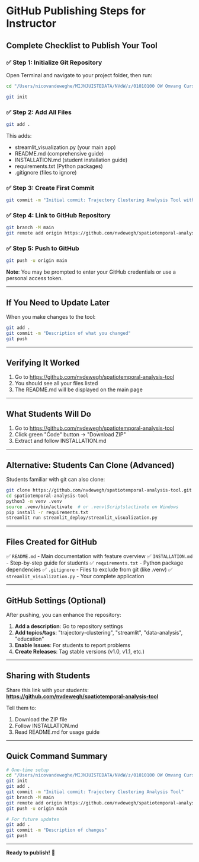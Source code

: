 # GitHub Publishing Steps for Instructor

## Complete Checklist to Publish Your Tool

### ✅ Step 1: Initialize Git Repository

Open Terminal and navigate to your project folder, then run:

```bash
cd "/Users/nicovandeweghe/MIJNJUISTEDATA/NVdW/z/01010100 OW Omvang Cursussen(titularis)/1Lop/(VanAJ2021)SpatiotemporalAnalysisAndModelling(Code C004177)/TennisprojecT/tennis_infer_rf"

git init
```

### ✅ Step 2: Add All Files

```bash
git add .
```

This adds:
- streamlit_visualization.py (your main app)
- README.md (comprehensive guide)
- INSTALLATION.md (student installation guide)
- requirements.txt (Python packages)
- .gitignore (files to ignore)

### ✅ Step 3: Create First Commit

```bash
git commit -m "Initial commit: Trajectory Clustering Analysis Tool with all 7 steps"
```

### ✅ Step 4: Link to GitHub Repository

```bash
git branch -M main
git remote add origin https://github.com/nvdewegh/spatiotemporal-analysis-tool.git
```

### ✅ Step 5: Push to GitHub

```bash
git push -u origin main
```

**Note**: You may be prompted to enter your GitHub credentials or use a personal access token.

---

## If You Need to Update Later

When you make changes to the tool:

```bash
git add .
git commit -m "Description of what you changed"
git push
```

---

## Verifying It Worked

1. Go to https://github.com/nvdewegh/spatiotemporal-analysis-tool
2. You should see all your files listed
3. The README.md will be displayed on the main page

---

## What Students Will Do

1. Go to https://github.com/nvdewegh/spatiotemporal-analysis-tool
2. Click green "Code" button → "Download ZIP"
3. Extract and follow INSTALLATION.md

---

## Alternative: Students Can Clone (Advanced)

Students familiar with git can also clone:

```bash
git clone https://github.com/nvdewegh/spatiotemporal-analysis-tool.git
cd spatiotemporal-analysis-tool
python3 -m venv .venv
source .venv/bin/activate  # or .venv\Scripts\activate on Windows
pip install -r requirements.txt
streamlit run streamlit_deploy/streamlit_visualization.py
```

---

## Files Created for GitHub

✅ `README.md` - Main documentation with feature overview
✅ `INSTALLATION.md` - Step-by-step guide for students
✅ `requirements.txt` - Python package dependencies
✅ `.gitignore` - Files to exclude from git (like .venv)
✅ `streamlit_visualization.py` - Your complete application

---

## GitHub Settings (Optional)

After pushing, you can enhance the repository:

1. **Add a description**: Go to repository settings
2. **Add topics/tags**: "trajectory-clustering", "streamlit", "data-analysis", "education"
3. **Enable Issues**: For students to report problems
4. **Create Releases**: Tag stable versions (v1.0, v1.1, etc.)

---

## Sharing with Students

Share this link with your students:
**https://github.com/nvdewegh/spatiotemporal-analysis-tool**

Tell them to:
1. Download the ZIP file
2. Follow INSTALLATION.md
3. Read README.md for usage guide

---

## Quick Command Summary

```bash
# One-time setup
cd "/Users/nicovandeweghe/MIJNJUISTEDATA/NVdW/z/01010100 OW Omvang Cursussen(titularis)/1Lop/(VanAJ2021)SpatiotemporalAnalysisAndModelling(Code C004177)/TennisprojecT/tennis_infer_rf"
git init
git add .
git commit -m "Initial commit: Trajectory Clustering Analysis Tool"
git branch -M main
git remote add origin https://github.com/nvdewegh/spatiotemporal-analysis-tool.git
git push -u origin main

# For future updates
git add .
git commit -m "Description of changes"
git push
```

---

**Ready to publish!** 🚀
